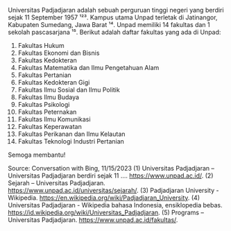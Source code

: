 Universitas Padjadjaran adalah sebuah perguruan tinggi negeri yang berdiri sejak 11 September 1957 ¹²³. Kampus utama Unpad terletak di Jatinangor, Kabupaten Sumedang, Jawa Barat ¹⁴. Unpad memiliki 14 fakultas dan 1 sekolah pascasarjana ¹⁵. Berikut adalah daftar fakultas yang ada di Unpad:

1. Fakultas Hukum
2. Fakultas Ekonomi dan Bisnis
3. Fakultas Kedokteran
4. Fakultas Matematika dan Ilmu Pengetahuan Alam
5. Fakultas Pertanian
6. Fakultas Kedokteran Gigi
7. Fakultas Ilmu Sosial dan Ilmu Politik
8. Fakultas Ilmu Budaya
9. Fakultas Psikologi
10. Fakultas Peternakan
11. Fakultas Ilmu Komunikasi
12. Fakultas Keperawatan
13. Fakultas Perikanan dan Ilmu Kelautan
14. Fakultas Teknologi Industri Pertanian

Semoga membantu!

Source: Conversation with Bing, 11/15/2023
(1) Universitas Padjadjaran – Universitas Padjadjaran berdiri sejak 11 .... https://www.unpad.ac.id/.
(2) Sejarah – Universitas Padjadjaran. https://www.unpad.ac.id/universitas/sejarah/.
(3) Padjadjaran University - Wikipedia. https://en.wikipedia.org/wiki/Padjadjaran_University.
(4) Universitas Padjadjaran - Wikipedia bahasa Indonesia, ensiklopedia bebas. https://id.wikipedia.org/wiki/Universitas_Padjadjaran.
(5) Programs – Universitas Padjadjaran. https://www.unpad.ac.id/fakultas/.

